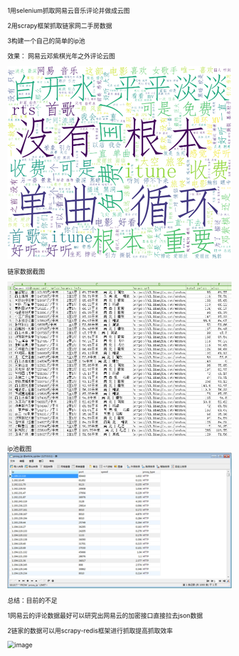 1用selenium抓取网易云音乐评论并做成云图  

2用scrapy框架抓取链家网二手房数据  

3构建一个自己的简单的ip池


效果：
网易云邓紫棋光年之外评论云图  

![image](https://github.com/nanmuyao/netbean/blob/master/spiderData/netBeanMusic.png)

链家数据截图  

![image](https://github.com/nanmuyao/netbean/blob/master/spiderData/lianjia.png)

ip池截图
![image](https://github.com/nanmuyao/netbean/blob/master/spiderData/ip.png)

总结：目前的不足  

1网易云的评论数据最好可以研究出网易云的加密接口直接拉去json数据  
  
2链家的数据可以用scrapy-redis框架进行抓取提高抓取效率  


![image](https://github.com/nanmuyao/netbean/tree/master/spiderData/mysql.png)